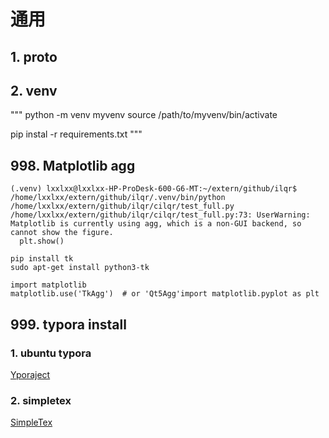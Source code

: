 # 通用

## 1. proto

## 2. venv
"""
python -m venv myvenv
source /path/to/myvenv/bin/activate

pip instal -r requirements.txt
"""

## 998. Matplotlib agg
```
(.venv) lxxlxx@lxxlxx-HP-ProDesk-600-G6-MT:~/extern/github/ilqr$ /home/lxxlxx/extern/github/ilqr/.venv/bin/python /home/lxxlxx/extern/github/ilqr/cilqr/test_full.py
/home/lxxlxx/extern/github/ilqr/cilqr/test_full.py:73: UserWarning: Matplotlib is currently using agg, which is a non-GUI backend, so cannot show the figure.
  plt.show()
```

```
pip install tk
sudo apt-get install python3-tk

import matplotlib 
matplotlib.use('TkAgg')  # or 'Qt5Agg'import matplotlib.pyplot as plt
```


## 999. typora install
### 1. ubuntu typora
[Yporaject](https://github.com/hazukieq/Yporaject)
### 2. simpletex
[SimpleTex](https://simpletex.cn/)
